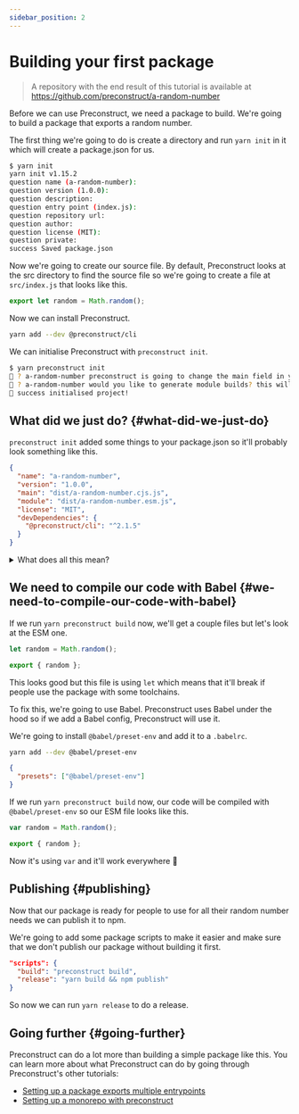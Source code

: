 ```yaml
---
sidebar_position: 2
---
```


# Building your first package

> A repository with the end result of this tutorial is available at https://github.com/preconstruct/a-random-number

Before we can use Preconstruct, we need a package to build. We're going to build a package that exports a random number.

The first thing we're going to do is create a directory and run `yarn init` in it which will create a package.json for us.

```bash
$ yarn init
yarn init v1.15.2
question name (a-random-number):
question version (1.0.0):
question description:
question entry point (index.js):
question repository url:
question author:
question license (MIT):
question private:
success Saved package.json
```

Now we're going to create our source file. By default, Preconstruct looks at the src directory to find the source file so we're going to create a file at `src/index.js` that looks like this.

```jsx
export let random = Math.random();
```

Now we can install Preconstruct.

```bash
yarn add --dev @preconstruct/cli
```

We can initialise Preconstruct with `preconstruct init`.

```bash
$ yarn preconstruct init
🎁 ? a-random-number preconstruct is going to change the main field in your package.json, are you okay with that? Yes
🎁 ? a-random-number would you like to generate module builds? this will write to the module field in your package.json Yes
🎁 success initialised project!
```

## What did we just do? {#what-did-we-just-do}

`preconstruct init` added some things to your package.json so it'll probably look something like this.

```json
{
  "name": "a-random-number",
  "version": "1.0.0",
  "main": "dist/a-random-number.cjs.js",
  "module": "dist/a-random-number.esm.js",
  "license": "MIT",
  "devDependencies": {
    "@preconstruct/cli": "^2.1.5"
  }
}
```

<details>

<summary>What does all this mean?</summary>

```json
"main": "dist/a-random-number.cjs.js",
```

The `main` field specifies what file Node and older bundlers should look at when someone uses your package. Preconstruct has automatically set it to `dist/a-random-number.cjs.js` which is based on the package name `a-random-number`.

```json
"module": "dist/a-random-number.esm.js",
```

The `module` field specifies what file newer bundlers like webpack should look at when someone uses your package.

</details>

## We need to compile our code with Babel {#we-need-to-compile-our-code-with-babel}

If we run `yarn preconstruct build` now, we'll get a couple files but let's look at the ESM one.

```jsx
let random = Math.random();

export { random };
```

This looks good but this file is using `let` which means that it'll break if people use the package with some toolchains.

To fix this, we're going to use Babel. Preconstruct uses Babel under the hood so if we add a Babel config, Preconstruct will use it.

We're going to install `@babel/preset-env` and add it to a `.babelrc`.

```bash
yarn add --dev @babel/preset-env
```

```json
{
  "presets": ["@babel/preset-env"]
}
```

If we run `yarn preconstruct build` now, our code will be compiled with `@babel/preset-env` so our ESM file looks like this.

```jsx
var random = Math.random();

export { random };
```

Now it's using `var` and it'll work everywhere 🎉

## Publishing {#publishing}

Now that our package is ready for people to use for all their random number needs we can publish it to npm.

We're going to add some package scripts to make it easier and make sure that we don't publish our package without building it first.

```json
"scripts": {
  "build": "preconstruct build",
  "release": "yarn build && npm publish"
}
```

So now we can run `yarn release` to do a release.

## Going further {#going-further}

Preconstruct can do a lot more than building a simple package like this. You can learn more about what Preconstruct can do by going through Preconstruct's other tutorials:

- [Setting up a package exports multiple entrypoints](/tutorials/multiple-entrypoints)
- [Setting up a monorepo with preconstruct](/tutorials/monorepo)

